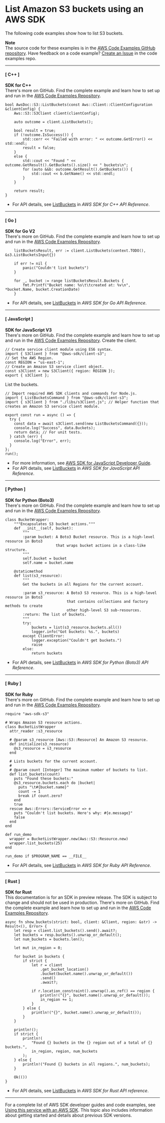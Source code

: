 # List Amazon S3 buckets using an AWS SDK<a name="example_s3_ListBuckets_section"></a>

The following code examples show how to list S3 buckets\.

**Note**  
The source code for these examples is in the [AWS Code Examples GitHub repository](https://github.com/awsdocs/aws-doc-sdk-examples)\. Have feedback on a code example? [Create an Issue](https://github.com/awsdocs/aws-doc-sdk-examples/issues/new/choose) in the code examples repo\. 

------
#### [ C\+\+ ]

**SDK for C\+\+**  
 There's more on GitHub\. Find the complete example and learn how to set up and run in the [AWS Code Examples Repository](https://github.com/awsdocs/aws-doc-sdk-examples/tree/main/cpp/example_code/s3#code-examples)\. 
  

```
bool AwsDoc::S3::ListBuckets(const Aws::Client::ClientConfiguration &clientConfig) {
    Aws::S3::S3Client client(clientConfig);

    auto outcome = client.ListBuckets();

    bool result = true;
    if (!outcome.IsSuccess()) {
        std::cerr << "Failed with error: " << outcome.GetError() << std::endl;
        result = false;
    }
    else {
        std::cout << "Found " << outcome.GetResult().GetBuckets().size() << " buckets\n";
        for (auto &&b: outcome.GetResult().GetBuckets()) {
            std::cout << b.GetName() << std::endl;
        }
    }

    return result;
}
```
+  For API details, see [ListBuckets](https://docs.aws.amazon.com/goto/SdkForCpp/s3-2006-03-01/ListBuckets) in *AWS SDK for C\+\+ API Reference*\. 

------
#### [ Go ]

**SDK for Go V2**  
 There's more on GitHub\. Find the complete example and learn how to set up and run in the [AWS Code Examples Repository](https://github.com/awsdocs/aws-doc-sdk-examples/tree/main/gov2/s3#code-examples)\. 
  

```
	listBucketsResult, err := client.ListBuckets(context.TODO(), &s3.ListBucketsInput{})

	if err != nil {
		panic("Couldn't list buckets")
	}

	for _, bucket := range listBucketsResult.Buckets {
		fmt.Printf("Bucket name: %s\t\tcreated at: %v\n", *bucket.Name, bucket.CreationDate)
	}
```
+  For API details, see [ListBuckets](https://pkg.go.dev/github.com/aws/aws-sdk-go-v2/service/s3#Client.ListBuckets) in *AWS SDK for Go API Reference*\. 

------
#### [ JavaScript ]

**SDK for JavaScript V3**  
 There's more on GitHub\. Find the complete example and learn how to set up and run in the [AWS Code Examples Repository](https://github.com/awsdocs/aws-doc-sdk-examples/tree/main/javascriptv3/example_code/s3#code-examples)\. 
Create the client\.  

```
// Create service client module using ES6 syntax.
import { S3Client } from "@aws-sdk/client-s3";
// Set the AWS Region.
const REGION = "us-east-1";
// Create an Amazon S3 service client object.
const s3Client = new S3Client({ region: REGION });
export { s3Client };
```
List the buckets\.  

```
// Import required AWS SDK clients and commands for Node.js.
import { ListBucketsCommand } from "@aws-sdk/client-s3";
import { s3Client } from "./libs/s3Client.js"; // Helper function that creates an Amazon S3 service client module.

export const run = async () => {
  try {
    const data = await s3Client.send(new ListBucketsCommand({}));
    console.log("Success", data.Buckets);
    return data; // For unit tests.
  } catch (err) {
    console.log("Error", err);
  }
};
run();
```
+  For more information, see [AWS SDK for JavaScript Developer Guide](https://docs.aws.amazon.com/sdk-for-javascript/v3/developer-guide/s3-example-creating-buckets.html#s3-example-creating-buckets-list-buckets)\. 
+  For API details, see [ListBuckets](https://docs.aws.amazon.com/AWSJavaScriptSDK/v3/latest/clients/client-s3/classes/listbucketscommand.html) in *AWS SDK for JavaScript API Reference*\. 

------
#### [ Python ]

**SDK for Python \(Boto3\)**  
 There's more on GitHub\. Find the complete example and learn how to set up and run in the [AWS Code Examples Repository](https://github.com/awsdocs/aws-doc-sdk-examples/tree/main/python/example_code/s3/s3_basics#code-examples)\. 
  

```
class BucketWrapper:
    """Encapsulates S3 bucket actions."""
    def __init__(self, bucket):
        """
        :param bucket: A Boto3 Bucket resource. This is a high-level resource in Boto3
                       that wraps bucket actions in a class-like structure.
        """
        self.bucket = bucket
        self.name = bucket.name

    @staticmethod
    def list(s3_resource):
        """
        Get the buckets in all Regions for the current account.

        :param s3_resource: A Boto3 S3 resource. This is a high-level resource in Boto3
                            that contains collections and factory methods to create
                            other high-level S3 sub-resources.
        :return: The list of buckets.
        """
        try:
            buckets = list(s3_resource.buckets.all())
            logger.info("Got buckets: %s.", buckets)
        except ClientError:
            logger.exception("Couldn't get buckets.")
            raise
        else:
            return buckets
```
+  For API details, see [ListBuckets](https://docs.aws.amazon.com/goto/boto3/s3-2006-03-01/ListBuckets) in *AWS SDK for Python \(Boto3\) API Reference*\. 

------
#### [ Ruby ]

**SDK for Ruby**  
 There's more on GitHub\. Find the complete example and learn how to set up and run in the [AWS Code Examples Repository](https://github.com/awsdocs/aws-doc-sdk-examples/tree/main/ruby/example_code/s3#code-examples)\. 
  

```
require "aws-sdk-s3"

# Wraps Amazon S3 resource actions.
class BucketListWrapper
  attr_reader :s3_resource

  # @param s3_resource [Aws::S3::Resource] An Amazon S3 resource.
  def initialize(s3_resource)
    @s3_resource = s3_resource
  end

  # Lists buckets for the current account.
  #
  # @param count [Integer] The maximum number of buckets to list.
  def list_buckets(count)
    puts "Found these buckets:"
    @s3_resource.buckets.each do |bucket|
      puts "\t#{bucket.name}"
      count -= 1
      break if count.zero?
    end
    true
  rescue Aws::Errors::ServiceError => e
    puts "Couldn't list buckets. Here's why: #{e.message}"
    false
  end
end

def run_demo
  wrapper = BucketListWrapper.new(Aws::S3::Resource.new)
  wrapper.list_buckets(25)
end

run_demo if $PROGRAM_NAME == __FILE__
```
+  For API details, see [ListBuckets](https://docs.aws.amazon.com/goto/SdkForRubyV3/s3-2006-03-01/ListBuckets) in *AWS SDK for Ruby API Reference*\. 

------
#### [ Rust ]

**SDK for Rust**  
This documentation is for an SDK in preview release\. The SDK is subject to change and should not be used in production\.
 There's more on GitHub\. Find the complete example and learn how to set up and run in the [AWS Code Examples Repository](https://github.com/awsdocs/aws-doc-sdk-examples/tree/main/rust_dev_preview/s3#code-examples)\. 
  

```
async fn show_buckets(strict: bool, client: &Client, region: &str) -> Result<(), Error> {
    let resp = client.list_buckets().send().await?;
    let buckets = resp.buckets().unwrap_or_default();
    let num_buckets = buckets.len();

    let mut in_region = 0;

    for bucket in buckets {
        if strict {
            let r = client
                .get_bucket_location()
                .bucket(bucket.name().unwrap_or_default())
                .send()
                .await?;

            if r.location_constraint().unwrap().as_ref() == region {
                println!("{}", bucket.name().unwrap_or_default());
                in_region += 1;
            }
        } else {
            println!("{}", bucket.name().unwrap_or_default());
        }
    }

    println!();
    if strict {
        println!(
            "Found {} buckets in the {} region out of a total of {} buckets.",
            in_region, region, num_buckets
        );
    } else {
        println!("Found {} buckets in all regions.", num_buckets);
    }

    Ok(())
}
```
+  For API details, see [ListBuckets](https://docs.rs/releases/search?query=aws-sdk) in *AWS SDK for Rust API reference*\. 

------

For a complete list of AWS SDK developer guides and code examples, see [Using this service with an AWS SDK](UsingAWSSDK.md#sdk-general-information-section)\. This topic also includes information about getting started and details about previous SDK versions\.